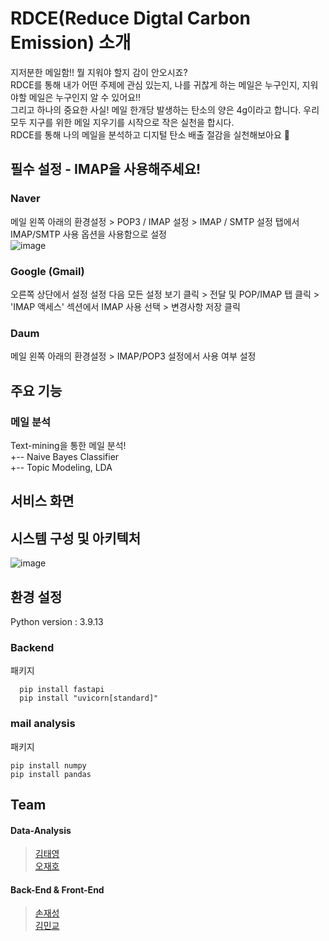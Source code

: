 # RDCE(Reduce Digtal Carbon Emission) 소개 
지저분한 메일함!! 뭘 지워야 할지 감이 안오시죠?  
RDCE를 통해 내가 어떤 주제에 관심 있는지, 나를 귀찮게 하는 메일은 누구인지, 지워야할 메일은 누구인지 알 수 있어요!!  
그리고 하나의 중요한 사실! 메일 한개당 발생하는 탄소의 양은 4g이라고 합니다. 우리 모두 지구를 위한 메일 지우기를 시작으로 작은 실천을 합시다.  
RDCE를 통해 나의 메일을 분석하고 디지털 탄소 배출 절감을 실천해보아요 🤗 

## 필수 설정 - IMAP을 사용해주세요!

### Naver 
메일 왼쪽 아래의 환경설정 > POP3 / IMAP 설정 > IMAP / SMTP 설정 탭에서 IMAP/SMTP 사용 옵션을 사용함으로 설정  
![image](https://user-images.githubusercontent.com/71928522/189707903-733f1250-fde3-420f-816d-9a567a146250.png)

### Google (Gmail)
오른쪽 상단에서 설정 설정 다음 모든 설정 보기 클릭 > 전달 및 POP/IMAP 탭 클릭 > 'IMAP 액세스' 섹션에서 IMAP 사용 선택 > 변경사항 저장 클릭 

### Daum
메일 왼쪽 아래의 환경설정 > IMAP/POP3 설정에서 사용 여부 설정

## 주요 기능
### 메일 분석
Text-mining을 통한 메일 분석!  
+-- Naive Bayes Classifier  
+-- Topic Modeling, LDA  
  
## 서비스 화면

## 시스템 구성 및 아키텍처
![image](https://user-images.githubusercontent.com/71928522/189708430-c80fc4c0-7318-4f8c-baf9-f3963c5e67c4.png)


## 환경 설정
Python version : 3.9.13  

### Backend
패키지
```
  pip install fastapi
  pip install "uvicorn[standard]"
  ```
  
### mail analysis
패키지
```
pip install numpy
pip install pandas
```

## Team

#### Data-Analysis
> [김태영](https://github.com/kty4119)  
> [오재호](https://github.com/roaker)
#### Back-End & Front-End
> [손재성](https://github.com/noseaj)  
> [김민교](https://github.com/minkyokyo)
